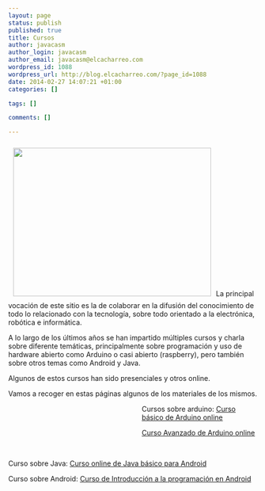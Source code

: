 ```yaml
--- 
layout: page
status: publish
published: true
title: Cursos
author: javacasm
author_login: javacasm
author_email: javacasm@elcacharreo.com
wordpress_id: 1088
wordpress_url: http://blog.elcacharreo.com/?page_id=1088
date: 2014-02-27 14:07:21 +01:00
categories: []

tags: []

comments: []

---
```

<img class="alignleft" style="margin: 10px;" src="https://lh5.googleusercontent.com/-hqT8N8lOGVU/T43d3MPP9aI/AAAAAAAAEW8/HRUM0dRLT9s/s400/100_1507.JPG" alt="" width="400" height="300" />La principal vocación de este sitio es la de colaborar en la difusión del conocimiento de todo lo relacionado con la tecnología, sobre todo orientado a la electrónica, robótica e informática.

A lo largo de los últimos años se han impartido múltiples cursos y charla sobre diferente temáticas, principalmente sobre programación y uso de hardware abierto como Arduino o casi abierto (raspberry), pero también sobre otros temas como Android y Java.

Algunos de estos cursos han sido presenciales y otros online.

Vamos a recoger en estas páginas algunos de los materiales de los mismos.

<p style="padding-left: 270px;">Cursos sobre arduino:
<a href="http://blog.elcacharreo.com/cursos/arduino-basico-osl-cevug/">Curso básico de Arduino online</a></p>

<p style="padding-left: 270px;"><a href="http://blog.elcacharreo.com/cursos/arduino-avanzado/">Curso Avanzado de Arduino online</a></p>

&nbsp;

Curso sobre Java: <a href="http://blog.elcacharreo.com/2013/12/16/curso-de-java-basico-para-android-online/">Curso online de Java básico para Android</a>

Curso sobre Android: <a href="http://blog.elcacharreo.com/android-presencial-introduccion/">Curso de Introducción a la programación en Android</a>
